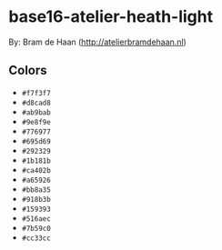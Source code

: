 # base16-atelier-heath-light

By: Bram de Haan (http://atelierbramdehaan.nl)

## Colors

* `#f7f3f7`
* `#d8cad8`
* `#ab9bab`
* `#9e8f9e`
* `#776977`
* `#695d69`
* `#292329`
* `#1b181b`
* `#ca402b`
* `#a65926`
* `#bb8a35`
* `#918b3b`
* `#159393`
* `#516aec`
* `#7b59c0`
* `#cc33cc`
